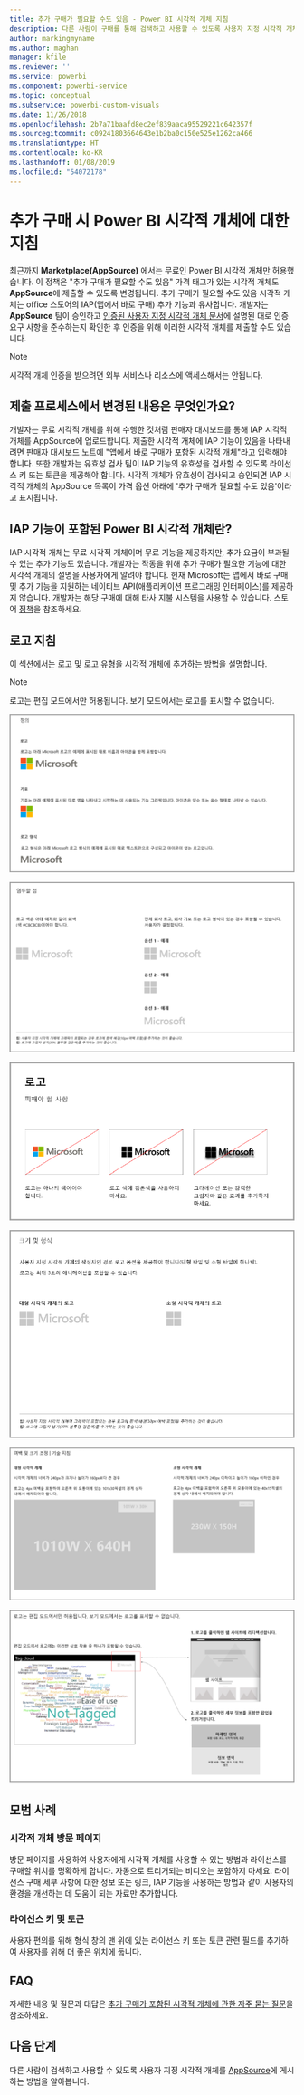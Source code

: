 ```yaml
---
title: 추가 구매가 필요할 수도 있음 - Power BI 시각적 개체 지침
description: 다른 사람이 구매를 통해 검색하고 사용할 수 있도록 사용자 지정 시각적 개체를 AppSource에 게시하는 방법을 알아봅니다.
author: markingmyname
ms.author: maghan
manager: kfile
ms.reviewer: ''
ms.service: powerbi
ms.component: powerbi-service
ms.topic: conceptual
ms.subservice: powerbi-custom-visuals
ms.date: 11/26/2018
ms.openlocfilehash: 2b7a71baafd8ec2ef839aaca95529221c642357f
ms.sourcegitcommit: c09241803664643e1b2ba0c150e525e1262ca466
ms.translationtype: HT
ms.contentlocale: ko-KR
ms.lasthandoff: 01/08/2019
ms.locfileid: "54072178"
---
```

# <a name="guidelines-for-power-bi-visuals-with-additional-purchases"></a>추가 구매 시 Power BI 시각적 개체에 대한 지침

최근까지 **Marketplace(AppSource)** 에서는 무료인 Power BI 시각적 개체만 허용했습니다. 이 정책은 "추가 구매가 필요할 수도 있음" 가격 태그가 있는 시각적 개체도 **AppSource**에 제출할 수 있도록 변경됩니다. 추가 구매가 필요할 수도 있음 시각적 개체는 office 스토어의 IAP(앱에서 바로 구매) 추가 기능과 유사합니다. 개발자는 **AppSource** 팀이 승인하고 [인증된 사용자 지정 시각적 개체 문서](../power-bi-custom-visuals-certified.md)에 설명된 대로 인증 요구 사항을 준수하는지 확인한 후 인증을 위해 이러한 시각적 개체를 제출할 수도 있습니다.

> [!Note]
> 시각적 개체 인증을 받으려면 외부 서비스나 리소스에 액세스해서는 안됩니다.

## <a name="whats-changing-in-the-submission-process"></a>제출 프로세스에서 변경된 내용은 무엇인가요?

개발자는 무료 시각적 개체를 위해 수행한 것처럼 판매자 대시보드를 통해 IAP 시각적 개체를 AppSource에 업로드합니다. 제출한 시각적 개체에 IAP 기능이 있음을 나타내려면 판매자 대시보드 노트에 "앱에서 바로 구매가 포함된 시각적 개체"라고 입력해야 합니다. 또한 개발자는 유효성 검사 팀이 IAP 기능의 유효성을 검사할 수 있도록 라이선스 키 또는 토큰을 제공해야 합니다. 시각적 개체가 유효성이 검사되고 승인되면 IAP 시각적 개체의 AppSource 목록이 가격 옵션 아래에 '추가 구매가 필요할 수도 있음'이라고 표시됩니다.

## <a name="what-is-a-power-bi-visual-with-iap-features"></a>IAP 기능이 포함된 Power BI 시각적 개체란?

IAP 시각적 개체는 무료 시각적 개체이며 무료 기능을 제공하지만, 추가 요금이 부과될 수 있는 추가 기능도 있습니다. 개발자는 작동을 위해 추가 구매가 필요한 기능에 대한 시각적 개체의 설명을 사용자에게 알려야 합니다. 현재 Microsoft는 앱에서 바로 구매 및 추가 기능을 지원하는 네이티브 API(애플리케이션 프로그래밍 인터페이스)를 제공하지 않습니다. 개발자는 해당 구매에 대해 타사 지불 시스템을 사용할 수 있습니다. 스토어 [정책](https://docs.microsoft.com/office/dev/store/validation-policies#2-apps-or-add-ins-can-display-certain-ads)을 참조하세요.

## <a name="logo-guidelines"></a>로고 지침

이 섹션에서는 로고 및 로고 유형을 시각적 개체에 추가하는 방법을 설명합니다.

> [!NOTE]
> 로고는 편집 모드에서만 허용됩니다. 보기 모드에서는 로고를 표시할 수 없습니다.

![정의](media/office-store-in-app-purchase-visual-guidelines/definitions.png)

![작업 유지](media/office-store-in-app-purchase-visual-guidelines/things-to-keep-in-mind.png)

![작업 대상](media/office-store-in-app-purchase-visual-guidelines/things-to-avoid.png)

![크기 및 형식 ](media/office-store-in-app-purchase-visual-guidelines/size-and-format.png)

![여백 및](media/office-store-in-app-purchase-visual-guidelines/margins-and-sizes.png)

![편집 모드](media/office-store-in-app-purchase-visual-guidelines/logos-in-edit-mode.png)

## <a name="best-practices"></a>모범 사례

### <a name="visual-landing-page"></a>시각적 개체 방문 페이지

방문 페이지를 사용하여 사용자에게 시각적 개체를 사용할 수 있는 방법과 라이선스를 구매할 위치를 명확하게 합니다. 자동으로 트리거되는 비디오는 포함하지 마세요. 라이선스 구매 세부 사항에 대한 정보 또는 링크, IAP 기능을 사용하는 방법과 같이 사용자의 환경을 개선하는 데 도움이 되는 자료만 추가합니다.

### <a name="license-key-and-token"></a>라이선스 키 및 토큰

사용자 편의를 위해 형식 창의 맨 위에 있는 라이선스 키 또는 토큰 관련 필드를 추가하여 사용자를 위해 더 좋은 위치에 둡니다.

## <a name="faq"></a>FAQ

자세한 내용 및 질문과 대답은 [추가 구매가 포함된 시각적 개체에 관한 자주 묻는 질문](https://docs.microsoft.com/en-us/power-bi/power-bi-custom-visuals-faq#visuals-with-additional-purchases)을 참조하세요.

## <a name="next-steps"></a>다음 단계

다른 사람이 검색하고 사용할 수 있도록 사용자 지정 시각적 개체를 [AppSource](office-store.md)에 게시하는 방법을 알아봅니다.
